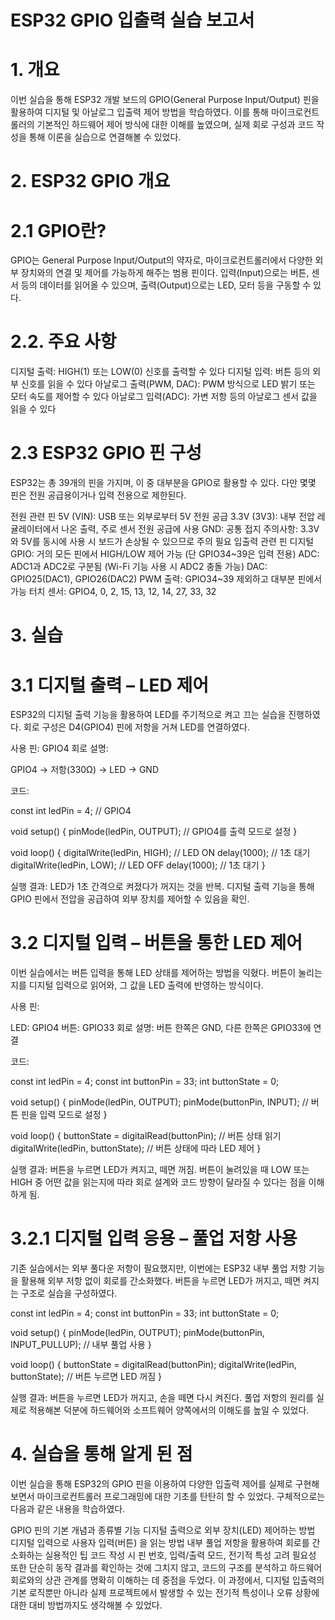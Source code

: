 # ESP32 GPIO 입출력 실습 보고서

# 1. 개요

이번 실습을 통해 ESP32 개발 보드의 GPIO(General Purpose Input/Output) 핀을 활용하여 디지털 및 아날로그 입출력 제어 방법을 학습하였다. 이를 통해 마이크로컨트롤러의 기본적인 하드웨어 제어 방식에 대한 이해를 높였으며, 실제 회로 구성과 코드 작성을 통해 이론을 실습으로 연결해볼 수 있었다.

# 2. ESP32 GPIO 개요

# 2.1 GPIO란?
GPIO는 General Purpose Input/Output의 약자로, 마이크로컨트롤러에서 다양한 외부 장치와의 연결 및 제어를 가능하게 해주는 범용 핀이다. 입력(Input)으로는 버튼, 센서 등의 데이터를 읽어올 수 있으며, 출력(Output)으로는 LED, 모터 등을 구동할 수 있다.

# 2.2. 주요 사항

디지털 출력: HIGH(1) 또는 LOW(0) 신호를 출력할 수 있다
디지털 입력: 버튼 등의 외부 신호를 읽을 수 있다
아날로그 출력(PWM, DAC): PWM 방식으로 LED 밝기 또는 모터 속도를 제어할 수 있다
아날로그 입력(ADC): 가변 저항 등의 아날로그 센서 값을 읽을 수 있다

# 2.3 ESP32 GPIO 핀 구성
ESP32는 총 39개의 핀을 가지며, 이 중 대부분을 GPIO로 활용할 수 있다. 다만 몇몇 핀은 전원 공급용이거나 입력 전용으로 제한된다.

전원 관련 핀
5V (VIN): USB 또는 외부로부터 5V 전원 공급
3.3V (3V3): 내부 전압 레귤레이터에서 나온 출력, 주로 센서 전원 공급에 사용
GND: 공통 접지
주의사항: 3.3V와 5V를 동시에 사용 시 보드가 손상될 수 있으므로 주의 필요
입출력 관련 핀
디지털 GPIO: 거의 모든 핀에서 HIGH/LOW 제어 가능 (단 GPIO34~39은 입력 전용)
ADC: ADC1과 ADC2로 구분됨 (Wi-Fi 기능 사용 시 ADC2 충돌 가능)
DAC: GPIO25(DAC1), GPIO26(DAC2)
PWM 출력: GPIO34~39 제외하고 대부분 핀에서 가능
터치 센서: GPIO4, 0, 2, 15, 13, 12, 14, 27, 33, 32

# 3. 실습

# 3.1 디지털 출력 – LED 제어
ESP32의 디지털 출력 기능을 활용하여 LED를 주기적으로 켜고 끄는 실습을 진행하였다. 회로 구성은 D4(GPIO4) 핀에 저항을 거쳐 LED를 연결하였다.

사용 핀: GPIO4
회로 설명:

GPIO4 → 저항(330Ω) → LED → GND

코드:

const int ledPin = 4; // GPIO4

void setup() {
  pinMode(ledPin, OUTPUT); // GPIO4를 출력 모드로 설정
}

void loop() {
  digitalWrite(ledPin, HIGH); // LED ON
  delay(1000);                // 1초 대기
  digitalWrite(ledPin, LOW);  // LED OFF
  delay(1000);                // 1초 대기
}

실행 결과: LED가 1초 간격으로 켜졌다가 꺼지는 것을 반복. 디지털 출력 기능을 통해 GPIO 핀에서 전압을 공급하여 외부 장치를 제어할 수 있음을 확인.

# 3.2 디지털 입력 – 버튼을 통한 LED 제어
이번 실습에서는 버튼 입력을 통해 LED 상태를 제어하는 방법을 익혔다. 버튼이 눌리는지를 디지털 입력으로 읽어와, 그 값을 LED 출력에 반영하는 방식이다.

사용 핀:

LED: GPIO4
버튼: GPIO33
회로 설명:
버튼 한쪽은 GND, 다른 한쪽은 GPIO33에 연결

코드:

const int ledPin = 4;
const int buttonPin = 33;
int buttonState = 0;

void setup() {
  pinMode(ledPin, OUTPUT);
  pinMode(buttonPin, INPUT); // 버튼 핀을 입력 모드로 설정
}

void loop() {
  buttonState = digitalRead(buttonPin);      // 버튼 상태 읽기
  digitalWrite(ledPin, buttonState);         // 버튼 상태에 따라 LED 제어
}

실행 결과:
버튼을 누르면 LED가 켜지고, 떼면 꺼짐. 버튼이 눌려있을 때 LOW 또는 HIGH 중 어떤 값을 읽는지에 따라 회로 설계와 코드 방향이 달라질 수 있다는 점을 이해하게 됨.

# 3.2.1 디지털 입력 응용 – 풀업 저항 사용

기존 실습에서는 외부 풀다운 저항이 필요했지만, 이번에는 ESP32 내부 풀업 저항 기능을 활용해 외부 저항 없이 회로를 간소화했다. 버튼을 누르면 LED가 꺼지고, 떼면 켜지는 구조로 실습을 구성하였다.

const int ledPin = 4;
const int buttonPin = 33;
int buttonState = 0;

void setup() {
  pinMode(ledPin, OUTPUT);
  pinMode(buttonPin, INPUT_PULLUP);  // 내부 풀업 사용
}

void loop() {
  buttonState = digitalRead(buttonPin);
  digitalWrite(ledPin, buttonState);  // 버튼 누르면 LED 꺼짐
}


실행 결과:
버튼을 누르면 LED가 꺼지고, 손을 떼면 다시 켜진다. 풀업 저항의 원리를 실제로 적용해본 덕분에 하드웨어와 소프트웨어 양쪽에서의 이해도를 높일 수 있었다.

# 4. 실습을 통해 알게 된 점

이번 실습을 통해 ESP32의 GPIO 핀을 이용하여 다양한 입출력 제어를 실제로 구현해보면서 마이크로컨트롤러 프로그래밍에 대한 기초를 탄탄히 할 수 있었다. 구체적으로는 다음과 같은 내용을 학습하였다.

GPIO 핀의 기본 개념과 종류별 기능
디지털 출력으로 외부 장치(LED) 제어하는 방법
디지털 입력으로 사용자 입력(버튼) 을 읽는 방법
내부 풀업 저항을 활용하여 회로를 간소화하는 실용적인 팁
코드 작성 시 핀 번호, 입력/출력 모드, 전기적 특성 고려 필요성
또한 단순히 동작 결과를 확인하는 것에 그치지 않고, 코드의 구조를 분석하고 하드웨어 회로와의 상관 관계를 명확히 이해하는 데 중점을 두었다. 이 과정에서, 디지털 입출력의 기본 로직뿐만 아니라 실제 프로젝트에서 발생할 수 있는 전기적 특성이나 오류 상황에 대한 대비 방법까지도 생각해볼 수 있었다.


